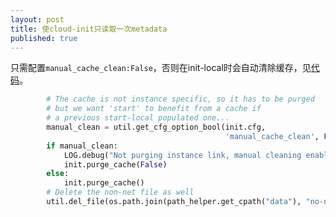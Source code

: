```yaml
---
layout: post
title: 使cloud-init只读取一次metadata
published: true
---
```

只需配置`manual_cache_clean:False`，否则在init-local时会自动清除缓存，见[代码](https://github.com/number5/cloud-init/blob/d37e212159ee14ca859714a7473268717db93e88/bin/cloud-init#L233)。

```python
        # The cache is not instance specific, so it has to be purged
        # but we want 'start' to benefit from a cache if
        # a previous start-local populated one...
        manual_clean = util.get_cfg_option_bool(init.cfg,
                                                'manual_cache_clean', False)
        if manual_clean:
            LOG.debug("Not purging instance link, manual cleaning enabled")
            init.purge_cache(False)
        else:
            init.purge_cache()
        # Delete the non-net file as well
        util.del_file(os.path.join(path_helper.get_cpath("data"), "no-net"))
```